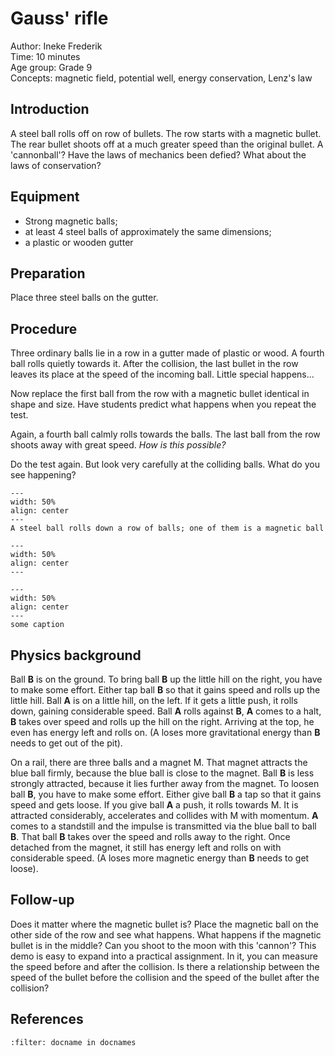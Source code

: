 

# Gauss' rifle

Author:  Ineke Frederik\
Time:	10 minutes\
Age group:	Grade 9\
Concepts:	magnetic field, potential well, energy conservation, Lenz's law

## Introduction
A steel ball rolls off on row of bullets. The row starts with a magnetic bullet. 
The rear bullet shoots off at a much greater speed than the original bullet. A 'cannonball'? Have the laws of mechanics been defied? What about the laws of conservation? 

## Equipment
* Strong magnetic balls;
* at least 4 steel balls of approximately the same dimensions; 
* a plastic or wooden gutter

## Preparation
Place three steel balls on the gutter.

## Procedure
Three ordinary balls lie in a row in a gutter made of plastic or wood. A fourth ball rolls quietly towards it. After the collision, the last bullet in the row leaves its place at the speed of the incoming ball. Little special happens... 

Now replace the first ball from the row with a magnetic bullet identical in shape and size. Have students predict what happens when you repeat the test.

Again, a fourth ball calmly rolls towards the balls. The last ball from the row shoots away with great speed. *How is this possible?*

Do the test again. But look very carefully at the colliding balls. What do you see happening?

```{figure} demo95_figure1.jpg
---
width: 50%
align: center
---
A steel ball rolls down a row of balls; one of them is a magnetic ball
```

```{figure} demo95_figure2.jpg
---
width: 50%
align: center
---

```

```{figure} demo95_figure3.jpg
---
width: 50%
align: center
---
some caption
```

## Physics background
Ball **B** is on the ground. To bring ball **B** up the little hill on the right, you have to make some effort. Either tap ball **B** so that it gains speed and rolls up the little hill.
Ball **A** is on a little hill, on the left. If it gets a little push, it rolls down, gaining considerable speed.
Ball **A** rolls against **B**, **A** comes to a halt, **B** takes over speed and rolls up the hill on the right. Arriving at the top, he even has energy left and rolls on.
(A loses more gravitational energy than **B** needs to get out of the pit).

On a rail, there are three balls and a magnet M. That magnet attracts the blue ball firmly, because the blue ball is close to the magnet. Ball **B** is less strongly attracted, because it lies further away from the magnet.
To loosen ball **B**, you have to make some effort. Either give ball **B** a tap so that it gains speed and gets loose.
If you give ball **A** a push, it rolls towards M. It is attracted considerably, accelerates and collides with M with momentum. **A** comes to a standstill and the impulse is transmitted via the blue ball to ball **B**. That ball **B** takes over the speed and rolls away to the right. Once detached from the magnet, it still has energy left and rolls on with considerable speed.
(A loses more magnetic energy than **B** needs to get loose).

## Follow-up
Does it matter where the magnetic bullet is? Place the magnetic ball on the other side of the row and see what happens. What happens if the magnetic bullet is in the middle? Can you shoot to the moon with this 'cannon'? 
This demo is easy to expand into a practical assignment. In it, you can measure the speed before and after the collision. Is there a relationship between the speed of the bullet before the collision and the speed of the bullet after the collision? 

## References
```{bibliography}
:filter: docname in docnames
```